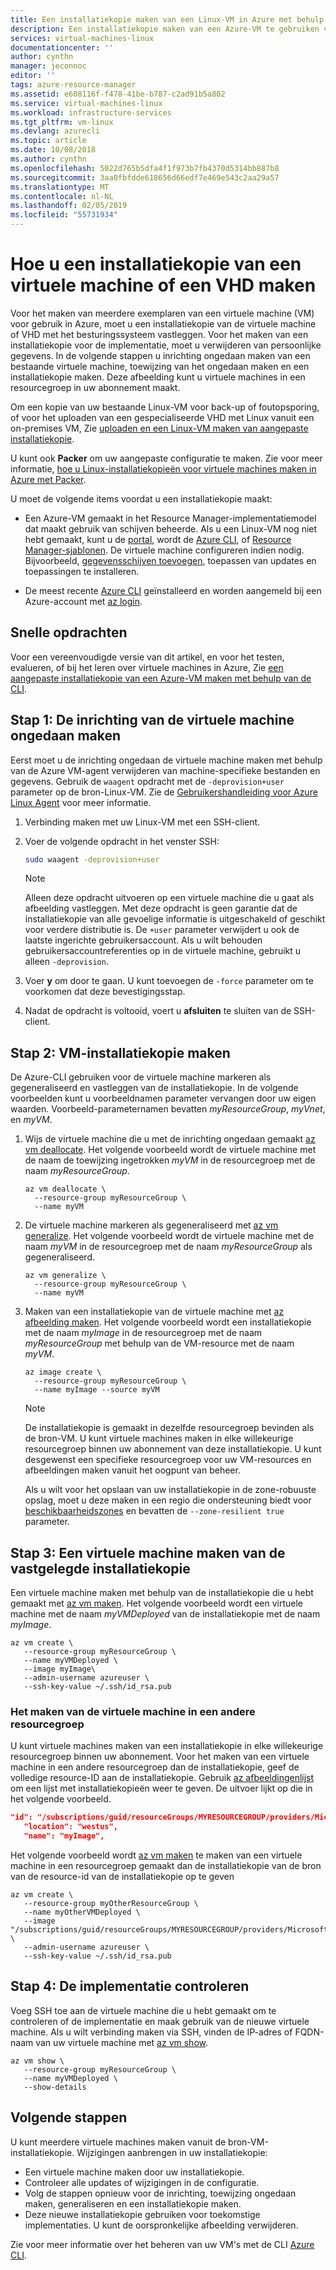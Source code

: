 ```yaml
---
title: Een installatiekopie maken van een Linux-VM in Azure met behulp van Azure CLI | Microsoft Docs
description: Een installatiekopie maken van een Azure-VM te gebruiken voor grootschalige implementaties met behulp van de Azure CLI.
services: virtual-machines-linux
documentationcenter: ''
author: cynthn
manager: jeconnoc
editor: ''
tags: azure-resource-manager
ms.assetid: e608116f-f478-41be-b787-c2ad91b5a802
ms.service: virtual-machines-linux
ms.workload: infrastructure-services
ms.tgt_pltfrm: vm-linux
ms.devlang: azurecli
ms.topic: article
ms.date: 10/08/2018
ms.author: cynthn
ms.openlocfilehash: 5022d765b5dfa4f1f973b7fb4370d5314bb887b8
ms.sourcegitcommit: 3aa0fbfdde618656d66edf7e469e543c2aa29a57
ms.translationtype: MT
ms.contentlocale: nl-NL
ms.lasthandoff: 02/05/2019
ms.locfileid: "55731934"
---
```

# <a name="how-to-create-an-image-of-a-virtual-machine-or-vhd"></a>Hoe u een installatiekopie van een virtuele machine of een VHD maken

<!-- generalize, image - extended version of the tutorial-->

Voor het maken van meerdere exemplaren van een virtuele machine (VM) voor gebruik in Azure, moet u een installatiekopie van de virtuele machine of VHD met het besturingssysteem vastleggen. Voor het maken van een installatiekopie voor de implementatie, moet u verwijderen van persoonlijke gegevens. In de volgende stappen u inrichting ongedaan maken van een bestaande virtuele machine, toewijzing van het ongedaan maken en een installatiekopie maken. Deze afbeelding kunt u virtuele machines in een resourcegroep in uw abonnement maakt.

Om een kopie van uw bestaande Linux-VM voor back-up of foutopsporing, of voor het uploaden van een gespecialiseerde VHD met Linux vanuit een on-premises VM, Zie [uploaden en een Linux-VM maken van aangepaste installatiekopie](upload-vhd.md).  

U kunt ook **Packer** om uw aangepaste configuratie te maken. Zie voor meer informatie, [hoe u Linux-installatiekopieën voor virtuele machines maken in Azure met Packer](build-image-with-packer.md).

U moet de volgende items voordat u een installatiekopie maakt:

* Een Azure-VM gemaakt in het Resource Manager-implementatiemodel dat maakt gebruik van schijven beheerde. Als u een Linux-VM nog niet hebt gemaakt, kunt u de [portal](quick-create-portal.md), wordt de [Azure CLI](quick-create-cli.md), of [Resource Manager-sjablonen](create-ssh-secured-vm-from-template.md). De virtuele machine configureren indien nodig. Bijvoorbeeld, [gegevensschijven toevoegen](add-disk.md), toepassen van updates en toepassingen te installeren. 

* De meest recente [Azure CLI](/cli/azure/install-az-cli2) geïnstalleerd en worden aangemeld bij een Azure-account met [az login](/cli/azure/reference-index#az-login).

## <a name="quick-commands"></a>Snelle opdrachten

Voor een vereenvoudigde versie van dit artikel, en voor het testen, evalueren, of bij het leren over virtuele machines in Azure, Zie [een aangepaste installatiekopie van een Azure-VM maken met behulp van de CLI](tutorial-custom-images.md).


## <a name="step-1-deprovision-the-vm"></a>Stap 1: De inrichting van de virtuele machine ongedaan maken
Eerst moet u de inrichting ongedaan de virtuele machine maken met behulp van de Azure VM-agent verwijderen van machine-specifieke bestanden en gegevens. Gebruik de `waagent` opdracht met de `-deprovision+user` parameter op de bron-Linux-VM. Zie de [Gebruikershandleiding voor Azure Linux Agent](../extensions/agent-linux.md) voor meer informatie.

1. Verbinding maken met uw Linux-VM met een SSH-client.
2. Voer de volgende opdracht in het venster SSH:
   
    ```bash
    sudo waagent -deprovision+user
    ```
   > [!NOTE]
   > Alleen deze opdracht uitvoeren op een virtuele machine die u gaat als afbeelding vastleggen. Met deze opdracht is geen garantie dat de installatiekopie van alle gevoelige informatie is uitgeschakeld of geschikt voor verdere distributie is. De `+user` parameter verwijdert u ook de laatste ingerichte gebruikersaccount. Als u wilt behouden gebruikersaccountreferenties op in de virtuele machine, gebruikt u alleen `-deprovision`.
 
3. Voer **y** om door te gaan. U kunt toevoegen de `-force` parameter om te voorkomen dat deze bevestigingsstap.
4. Nadat de opdracht is voltooid, voert u **afsluiten** te sluiten van de SSH-client.

## <a name="step-2-create-vm-image"></a>Stap 2: VM-installatiekopie maken
De Azure-CLI gebruiken voor de virtuele machine markeren als gegeneraliseerd en vastleggen van de installatiekopie. In de volgende voorbeelden kunt u voorbeeldnamen parameter vervangen door uw eigen waarden. Voorbeeld-parameternamen bevatten *myResourceGroup*, *myVnet*, en *myVM*.

1. Wijs de virtuele machine die u met de inrichting ongedaan gemaakt [az vm deallocate](/cli/azure/vm). Het volgende voorbeeld wordt de virtuele machine met de naam de toewijzing ingetrokken *myVM* in de resourcegroep met de naam *myResourceGroup*.
   
    ```azurecli
    az vm deallocate \
      --resource-group myResourceGroup \
      --name myVM
    ```

2. De virtuele machine markeren als gegeneraliseerd met [az vm generalize](/cli/azure/vm). Het volgende voorbeeld wordt de virtuele machine met de naam *myVM* in de resourcegroep met de naam *myResourceGroup* als gegeneraliseerd.
   
    ```azurecli
    az vm generalize \
      --resource-group myResourceGroup \
      --name myVM
    ```

3. Maken van een installatiekopie van de virtuele machine met [az afbeelding maken](/cli/azure/image#az-image-create). Het volgende voorbeeld wordt een installatiekopie met de naam *myImage* in de resourcegroep met de naam *myResourceGroup* met behulp van de VM-resource met de naam *myVM*.
   
    ```azurecli
    az image create \
      --resource-group myResourceGroup \
      --name myImage --source myVM
    ```
   
   > [!NOTE]
   > De installatiekopie is gemaakt in dezelfde resourcegroep bevinden als de bron-VM. U kunt virtuele machines maken in elke willekeurige resourcegroep binnen uw abonnement van deze installatiekopie. U kunt desgewenst een specifieke resourcegroep voor uw VM-resources en afbeeldingen maken vanuit het oogpunt van beheer.
   >
   > Als u wilt voor het opslaan van uw installatiekopie in de zone-robuuste opslag, moet u deze maken in een regio die ondersteuning biedt voor [beschikbaarheidszones](../../availability-zones/az-overview.md) en bevatten de `--zone-resilient true` parameter.

## <a name="step-3-create-a-vm-from-the-captured-image"></a>Stap 3: Een virtuele machine maken van de vastgelegde installatiekopie
Een virtuele machine maken met behulp van de installatiekopie die u hebt gemaakt met [az vm maken](/cli/azure/vm). Het volgende voorbeeld wordt een virtuele machine met de naam *myVMDeployed* van de installatiekopie met de naam *myImage*.

```azurecli
az vm create \
   --resource-group myResourceGroup \
   --name myVMDeployed \
   --image myImage\
   --admin-username azureuser \
   --ssh-key-value ~/.ssh/id_rsa.pub
```

### <a name="creating-the-vm-in-another-resource-group"></a>Het maken van de virtuele machine in een andere resourcegroep 

U kunt virtuele machines maken van een installatiekopie in elke willekeurige resourcegroep binnen uw abonnement. Voor het maken van een virtuele machine in een andere resourcegroep dan de installatiekopie, geef de volledige resource-ID aan de installatiekopie. Gebruik [az afbeeldingenlijst](/cli/azure/image#az-image-list) om een lijst met installatiekopieën weer te geven. De uitvoer lijkt op die in het volgende voorbeeld.

```json
"id": "/subscriptions/guid/resourceGroups/MYRESOURCEGROUP/providers/Microsoft.Compute/images/myImage",
   "location": "westus",
   "name": "myImage",
```

Het volgende voorbeeld wordt [az vm maken](/cli/azure/vm#az-vm-create) te maken van een virtuele machine in een resourcegroep gemaakt dan de installatiekopie van de bron van de resource-id van de installatiekopie op te geven

```azurecli
az vm create \
   --resource-group myOtherResourceGroup \
   --name myOtherVMDeployed \
   --image "/subscriptions/guid/resourceGroups/MYRESOURCEGROUP/providers/Microsoft.Compute/images/myImage" \
   --admin-username azureuser \
   --ssh-key-value ~/.ssh/id_rsa.pub
```


## <a name="step-4-verify-the-deployment"></a>Stap 4: De implementatie controleren

Voeg SSH toe aan de virtuele machine die u hebt gemaakt om te controleren of de implementatie en maak gebruik van de nieuwe virtuele machine. Als u wilt verbinding maken via SSH, vinden de IP-adres of FQDN-naam van uw virtuele machine met [az vm show](/cli/azure/vm#az-vm-show).

```azurecli
az vm show \
   --resource-group myResourceGroup \
   --name myVMDeployed \
   --show-details
```

## <a name="next-steps"></a>Volgende stappen
U kunt meerdere virtuele machines maken vanuit de bron-VM-installatiekopie. Wijzigingen aanbrengen in uw installatiekopie: 

- Een virtuele machine maken door uw installatiekopie.
- Controleer alle updates of wijzigingen in de configuratie.
- Volg de stappen opnieuw voor de inrichting, toewijzing ongedaan maken, generaliseren en een installatiekopie maken.
- Deze nieuwe installatiekopie gebruiken voor toekomstige implementaties. U kunt de oorspronkelijke afbeelding verwijderen.

Zie voor meer informatie over het beheren van uw VM's met de CLI [Azure CLI](/cli/azure).
